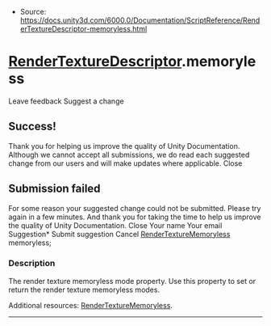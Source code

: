 * Source: https://docs.unity3d.com/6000.0/Documentation/ScriptReference/RenderTextureDescriptor-memoryless.html

#  [RenderTextureDescriptor](https://docs.unity3d.com/6000.0/Documentation/ScriptReference/RenderTextureDescriptor.html).memoryless
Leave feedback
Suggest a change
## Success!
Thank you for helping us improve the quality of Unity Documentation. Although we cannot accept all submissions, we do read each suggested change from our users and will make updates where applicable.
Close
## Submission failed
For some reason your suggested change could not be submitted. Please <a>try again</a> in a few minutes. And thank you for taking the time to help us improve the quality of Unity Documentation.
Close
Your name Your email Suggestion* Submit suggestion
Cancel
[RenderTextureMemoryless](https://docs.unity3d.com/6000.0/Documentation/ScriptReference/RenderTextureMemoryless.html) memoryless; 
### Description
The render texture memoryless mode property.
Use this property to set or return the render texture memoryless modes.  
  
Additional resources: [RenderTextureMemoryless](https://docs.unity3d.com/6000.0/Documentation/ScriptReference/RenderTextureMemoryless.html).
* * *
